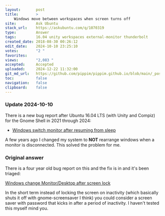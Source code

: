 ```yaml
---
layout:       post
title:        >
    Windows move between workspaces when screen turns off
site:         Ask Ubuntu
stack_url:    https://askubuntu.com/q/1070319
type:         Answer
tags:         16.04 unity workspaces external-monitor thunderbolt
created_date: 2018-08-30 00:26:12
edit_date:    2024-10-10 23:25:10
votes:        "2 "
favorites:    
views:        "2,083 "
accepted:     Accepted
uploaded:     2024-12-22 11:32:00
git_md_url:   https://github.com/pippim/pippim.github.io/blob/main/_posts/2018/2018-08-30-Windows-move-between-workspaces-when-screen-turns-off.md
toc:          false
navigation:   false
clipboard:    false
---
```


### Update 2024-10-10

There is a new bug report after Ubuntu 16.04 LTS (with Unity and Compiz) for the Gnome Shell in 2021 through 2024:

- [Windows switch monitor after resuming from sleep ](https://bugs.launchpad.net/ubuntu/+source/mutter/+bug/1927948)

A few years ago I changed my system to **NOT** rearrange windows when a monitor is disconnected. This solved the problem for me.

### Original answer

There is a four year old bug report on this and the fix is in and it's been triaged:

[Windows change Monitor/Desktop after screen lock][1]

In the short term instead of locking the screen on inactivity (which basically shuts it off with gnome-screensaver I think) you could consider a screen saver with password that kicks in after a period of inactivity. I haven't tested this myself mind you.

  [1]: https://bugs.launchpad.net/ubuntu/+source/unity/+bug/1295267
